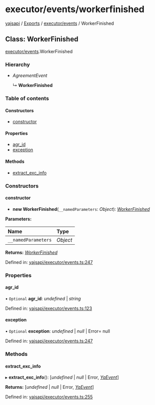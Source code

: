 # executor/events/workerfinished

[yajsapi](https://github.com/golemfactory/yagna-docs/tree/9699eb3e934dbc2c15063c37bc7a317a2c47fef4/yajsapi/README.md) / [Exports](https://github.com/golemfactory/yagna-docs/tree/9699eb3e934dbc2c15063c37bc7a317a2c47fef4/yajsapi/modules.md) / [executor/events](../yajsapi-2/executor_events.md) / WorkerFinished

## Class: WorkerFinished

[executor/events](../yajsapi-2/executor_events.md).WorkerFinished

### Hierarchy

* _AgreementEvent_

  ↳ **WorkerFinished**

### Table of contents

#### Constructors

* [constructor](executor_events.workerfinished.md#constructor)

#### Properties

* [agr\_id](executor_events.workerfinished.md#agr_id)
* [exception](executor_events.workerfinished.md#exception)

#### Methods

* [extract\_exc\_info](executor_events.workerfinished.md#extract_exc_info)

### Constructors

#### constructor

+ **new WorkerFinished**\(`__namedParameters`: _Object_\): [_WorkerFinished_](executor_events.workerfinished.md)

**Parameters:**

| Name | Type |
| :--- | :--- |
| `__namedParameters` | _Object_ |

**Returns:** [_WorkerFinished_](executor_events.workerfinished.md)

Defined in: [yajsapi/executor/events.ts:247](https://github.com/golemfactory/yajsapi/blob/0a8d8c8/yajsapi/executor/events.ts#L247)

### Properties

#### agr\_id

• `Optional` **agr\_id**: _undefined_ \| _string_

Defined in: [yajsapi/executor/events.ts:123](https://github.com/golemfactory/yajsapi/blob/0a8d8c8/yajsapi/executor/events.ts#L123)

#### exception

• `Optional` **exception**: _undefined_ \| _null_ \| Error= null

Defined in: [yajsapi/executor/events.ts:247](https://github.com/golemfactory/yajsapi/blob/0a8d8c8/yajsapi/executor/events.ts#L247)

### Methods

#### extract\_exc\_info

▸ **extract\_exc\_info**\(\): \[_undefined_ \| _null_ \| Error, [_YaEvent_](executor_events.yaevent.md)\]

**Returns:** \[_undefined_ \| _null_ \| Error, [_YaEvent_](executor_events.yaevent.md)\]

Defined in: [yajsapi/executor/events.ts:255](https://github.com/golemfactory/yajsapi/blob/0a8d8c8/yajsapi/executor/events.ts#L255)

